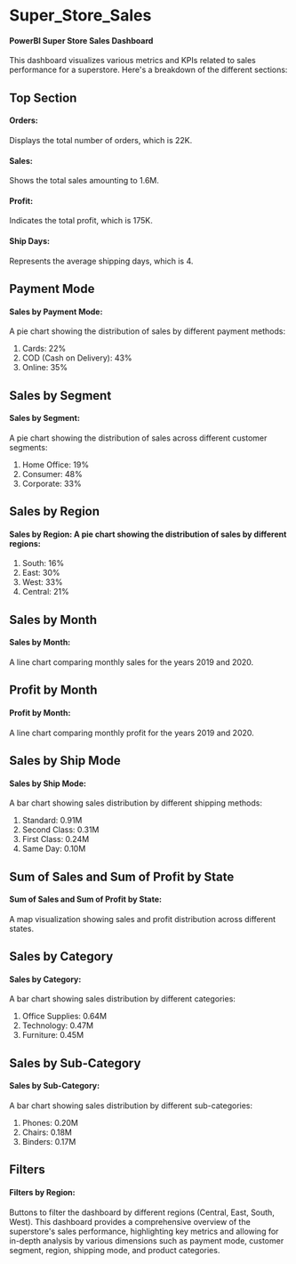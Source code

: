 # Super_Store_Sales
#### PowerBI Super Store Sales Dashboard

This dashboard visualizes various metrics and KPIs related to sales performance for a superstore. Here's a breakdown of the different sections:

## Top Section
#### Orders:
Displays the total number of orders, which is 22K.
#### Sales:
Shows the total sales amounting to 1.6M.
#### Profit: 
Indicates the total profit, which is 175K.
#### Ship Days:
Represents the average shipping days, which is 4.

## Payment Mode
#### Sales by Payment Mode: 
A pie chart showing the distribution of sales by different payment methods:
1. Cards: 22%
2. COD (Cash on Delivery): 43%
3. Online: 35%

## Sales by Segment
#### Sales by Segment: 
A pie chart showing the distribution of sales across different customer segments:
1. Home Office: 19%
2. Consumer: 48%
3. Corporate: 33%

## Sales by Region
#### Sales by Region: A pie chart showing the distribution of sales by different regions:
1. South: 16%
2. East: 30%
3. West: 33%
4. Central: 21%

## Sales by Month
#### Sales by Month: 
A line chart comparing monthly sales for the years 2019 and 2020.

## Profit by Month
#### Profit by Month: 
A line chart comparing monthly profit for the years 2019 and 2020.

## Sales by Ship Mode
#### Sales by Ship Mode: 
A bar chart showing sales distribution by different shipping methods:
1. Standard: 0.91M
2. Second Class: 0.31M
3. First Class: 0.24M
4. Same Day: 0.10M

## Sum of Sales and Sum of Profit by State
#### Sum of Sales and Sum of Profit by State: 
A map visualization showing sales and profit distribution across different states.

## Sales by Category
#### Sales by Category: 
A bar chart showing sales distribution by different categories:
1. Office Supplies: 0.64M
2. Technology: 0.47M
3. Furniture: 0.45M

## Sales by Sub-Category
#### Sales by Sub-Category: 
A bar chart showing sales distribution by different sub-categories:
1. Phones: 0.20M
2. Chairs: 0.18M
3. Binders: 0.17M

## Filters
#### Filters by Region: 
Buttons to filter the dashboard by different regions (Central, East, South, West).
This dashboard provides a comprehensive overview of the superstore's sales performance, highlighting key metrics and allowing for in-depth analysis by various dimensions such as payment mode, customer segment, region, shipping mode, and product categories.
